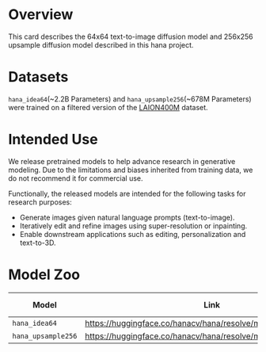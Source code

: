 # Overview
This card describes the 64x64 text-to-image diffusion model and 256x256 upsample diffusion model described in this hana project.

# Datasets
`hana_idea64`(~2.2B Parameters) and `hana_upsample256`(~678M Parameters) were trained on a filtered version of the [LAION400M](https://laion.ai/blog/laion-400-open-dataset/) dataset.

# Intended Use
We release pretrained models to help advance research in generative modeling. Due to the limitations and biases inherited from training data, we do not recommend it for commercial use.

Functionally, the released models are intended for the following tasks for research purposes:

* Generate images given natural language prompts (text-to-image).
* Iteratively edit and refine images using super-resolution or inpainting.
* Enable downstream applications such as editing, personalization and text-to-3D.

# Model Zoo
|Model   |Link  |Parameter Size  |Config file |
|--------|------|----------------|-----------|
|  `hana_idea64`      |  https://huggingface.co/hanacv/hana/resolve/main/base64.pt   |    2.2B            |  [hana_idea64.yaml](config/hana_idea64.yaml)       |
|  `hana_upsample256`     |   https://huggingface.co/hanacv/hana/resolve/main/upsampler256.pt   |       678M     |   [hana_upsample256.yaml](config/hana_upsample256.yaml)        |
